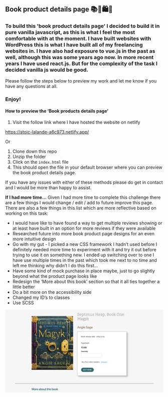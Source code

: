 ## Book product details page 📚📖🛍🛒


### To build this 'book product details page' I decided to build it in pure vanilla javascript, as this is what I feel the most comfortable with at the moment. I have built websites with WordPress this is what I have built all of my freelancing websites in. I have also had exposure to vue.js in the past as well, although this was some years ago now. In more recent years I have used react.js. But for the complexity of the task I decided vanilla js would be good.

Please follow the steps below to preview my work and let me know if you have any questions at all.

### Enjoy!

#### How to preview the ‘Book products details page’

1. Visit the follow link where I have hosted the website on netlify

https://stoic-lalande-a6c973.netlify.app/

Or 

1. Clone down this repo
2. Unzip the folder
3. Click on the `index.html` file 
4. This should open the file in your default browser where you can preview the book product details page.

If you have any issues with either of these methods please do get in contact and I would be more than happy to assist.

**If I had more time…** Given I had more time to complete this challenge there are a few things I would change / edit / add to future improve this page. There are also a few things in this list which are more reflective based on working on this task:

- I would have like to have found a way to get multiple reviews showing or at least have built in an option for more reviews if they were available
- Researched future into more book product page designs for an even more intuitive design
- Go with my gut - I picked a new CSS framework I hadn’t used before I definitely needed more time to experiment with it and try it out before trying to use it on something new. I ended up switching over to one I have use multiple times in the past which took me next to no time and left me thinking why didn’t I do this first… 
- Have some kind of mock purchase in place maybe, just to go slightly beyond what the product page looks like
- Redesign the ‘More about this book’ section so that it all ties together a little better
- Do a bit more on the accessibility side
- Changed my ID’s to classes
- Use SCSS

![image-of-final-design-of-book-design-product-page](./progress-images-for-blog/Screenshot-of-final-design.png)


